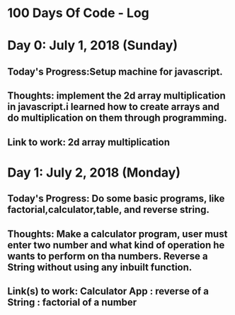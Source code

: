  # 100 Days Of Code - Log
# Day 0: July 1, 2018 (Sunday)
 ## Today's Progress:Setup machine for javascript.

## Thoughts: implement the 2d array multiplication in javascript.i learned how to create arrays and do multiplication on them through programming.

## Link to work: 2d array multiplication

# Day 1: July 2, 2018 (Monday)
## Today's Progress: Do some basic programs, like factorial,calculator,table, and reverse string.

## Thoughts: Make a calculator program, user must enter two number and what kind of operation he wants to perform on tha numbers. Reverse a String without using any inbuilt function.

## Link(s) to work: Calculator App : reverse of a String : factorial of a number
